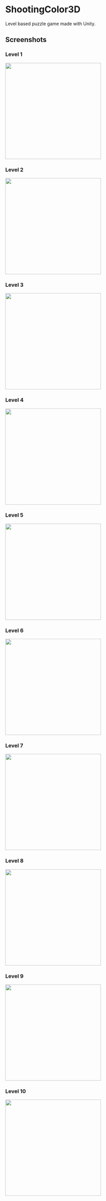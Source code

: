 # ShootingColor3D
Level based puzzle game made with Unity.

## Screenshots

### Level 1
<img src="https://user-images.githubusercontent.com/55920002/116826986-8e457b00-ab9f-11eb-972b-724a795bbea6.jpg" width="300"/>

### Level 2
<img src="https://user-images.githubusercontent.com/55920002/116826988-8ede1180-ab9f-11eb-8870-9a1773e2ba38.jpg" width="300"/>

### Level 3
<img src="https://user-images.githubusercontent.com/55920002/116826990-8ede1180-ab9f-11eb-9897-863d682ef0ad.jpg" width="300"/>

### Level 4
<img src="https://user-images.githubusercontent.com/55920002/116826991-8f76a800-ab9f-11eb-81f6-abf777ea88d9.jpg" width="300"/>

### Level 5
<img src="https://user-images.githubusercontent.com/55920002/116826992-8f76a800-ab9f-11eb-9f8e-b281ed218a47.jpg" width="300"/>

### Level 6
<img src="https://user-images.githubusercontent.com/55920002/116826979-8be32100-ab9f-11eb-94e8-91ad30de77ff.jpg" width="300"/>

### Level 7
<img src="https://user-images.githubusercontent.com/55920002/116826981-8c7bb780-ab9f-11eb-8100-a9f6dfe89fd5.jpg" width="300"/>

### Level 8
<img src="https://user-images.githubusercontent.com/55920002/116826982-8d144e00-ab9f-11eb-8c2d-332dfe60d4cb.jpg" width="300"/>

### Level 9
<img src="https://user-images.githubusercontent.com/55920002/116826983-8dace480-ab9f-11eb-9e58-d77ef22f09da.jpg" width="300"/>

### Level 10
<img src="https://user-images.githubusercontent.com/55920002/116826984-8dace480-ab9f-11eb-9a61-5aa99fdb56bf.jpg" width="300"/>
